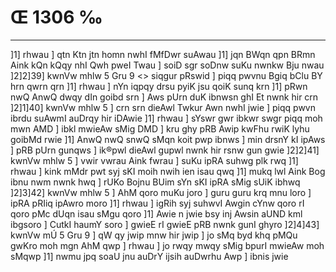 # Œ 1306 ‰
---
]1] rhwau ] qtn Ktn jtn homn nwhI fMfDwr suAwau ]1] jqn BWqn
qpn BRmn Aink kQn kQqy nhI Qwh pweI Twau ] soiD sgr soDnw suKu
nwnkw Bju nwau ]2]2]39]
kwnVw mhlw 5 Gru 9
<> siqgur pRswid ]
piqq pwvnu Bgiq bClu BY hrn qwrn qrn ]1] rhwau ] nYn iqpqy drsu
pyiK jsu qoiK sunq krn ]1] pRwn nwQ AnwQ dwqy dIn goibd srn ] Aws
pUrn duK ibnwsn ghI Et nwnk hir crn ]2]1]40] kwnVw mhlw 5 ]
crn srn dieAwl Twkur Awn nwhI jwie ] piqq pwvn ibrdu suAwmI
auDrqy hir iDAwie ]1] rhwau ] sYswr gwr ibkwr swgr piqq moh mwn
AMD ] ibkl mwieAw sMig DMD ] kru ghy pRB Awip kwFhu rwiK lyhu goibMd
rwie ]1] AnwQ nwQ snwQ sMqn koit pwp ibnws ] min drsnY kI ipAws
] pRB pUrn gunqws ] ik®pwl dieAwl gupwl nwnk hir rsnw gun gwie
]2]2]41] kwnVw mhlw 5 ] vwir vwrau Aink fwrau ] suKu ipRA suhwg
plk rwq ]1] rhwau ] kink mMdr pwt syj sKI moih nwih ien isau qwq
]1] mukq lwl Aink Bog ibnu nwm nwnk hwq ] rUKo Bojnu BUim sYn sKI
ipRA sMig sUiK ibhwq ]2]3]42] kwnVw mhlw 5 ] AhM qoro muKu joro ]
guru guru krq mnu loro ] ipRA pRIiq ipAwro moro ]1] rhwau ] igRih syj
suhwvI Awgin cYnw qoro rI qoro pMc dUqn isau sMgu qoro ]1] Awie n jwie
bsy inj Awsin aUND kml ibgsoro ] CutkI haumY soro ] gwieE rI gwieE
pRB nwnk gunI ghyro ]2]4]43] kwnVw mÚ 5 Gru 9 ] qW qy jwip mnw
hir jwip ] jo sMq byd khq pMQu gwKro moh mgn AhM qwp ] rhwau ] jo
rwqy mwqy sMig bpurI mwieAw moh sMqwp ]1] nwmu jpq soaU jnu auDrY
ijsih auDwrhu Awp ] ibnis jwie
####
